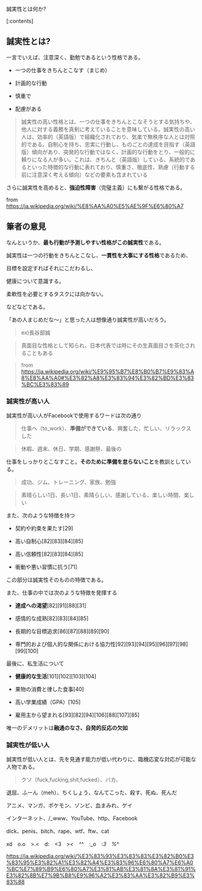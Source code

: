 誠実性とは何か?






[:contents]




## 誠実性とは?



一言でいえば、注意深く、勤勉であるという性格である。



- 一つの仕事をきちんとこなす（まじめ）

- 計画的な行動

- 慎重で

- 配慮がある



> 誠実性の高い性格とは、一つの仕事をきちんとこなそうとする気持ちや、他人に対する義務を真剣に考えていることを意味している。誠実性の高い人は、効率的（英語版）で組織化されており、気楽で無秩序な人とは対照的である。自制心を持ち、忠実に行動し、ものごとの達成を目指す（英語版）傾向があり、突発的な行動ではなく、計画的な行動をとり、一般的に頼りになる人が多い。これは、きちんと（英語版）している、系統的であるといった特徴的な行動に表れており、慎重さ、徹底性、熟慮（行動する前に注意深く考える傾向）などの要素も含まれている



さらに誠実性を高めると、**強迫性障害**（完璧主義）にも繋がる性格である。



from https://ja.wikipedia.org/wiki/%E8%AA%A0%E5%AE%9F%E6%80%A7





## 筆者の意見



なんというか、**最も行動が予測しやすい性格がこの誠実性**である。



誠実性は一つの行動をきちんとこなし、**一貫性を大事にする性格**であるため、

目標を設定すればそれにこだわるし、

健康について意識する。

柔軟性を必要とするタスクには向かない。



などなどである。



「あの人まじめだな～」と思った人は想像通り誠実性が高いだろう。



> ex)長谷部誠

> 

> 真面目な性格として知られ、日本代表では時にその生真面目さを茶化されることもある

>

> from https://ja.wikipedia.org/wiki/%E9%95%B7%E8%B0%B7%E9%83%A8%E8%AA%A0#%E3%82%A8%E3%83%94%E3%82%BD%E3%83%BC%E3%83%89





### 誠実性が高い人



誠実性が高い人がFacebookで使用するワードは次の通り



> 仕事へ（to_work）、**準備ができている**、興奮した、忙しい、リラックスした



> 休暇、週末、休日、学期、感謝祭、最後の



仕事をしっかりとこなすこと。**そのために準備を怠らないこと**を教訓としている。



> 成功、ジム、トレーニング、家族、勉強

>

> 素晴らしい1日、長い1日、素晴らしい、感謝している、楽しい時間、楽しい



また、次のような特徴を持つ



- 契約や約束を果たす[29]

- 高い自制心[82][83][84][85]

- 高い信頼性[82][83][84][85]

- 衝動や悪い習慣に抗う[71]



この部分は誠実性そのものの特徴である。



また、仕事の中では次のような特徴を発揮する



- **達成への渇望**[82][91][88][31]

- 感情的な成熟[82][83][84][85]

- 長期的な目標追求[86][87][88][89][90]

- 専門的および個人的な関係における協力性[92][93][94][95][96][97][98][99][100]



最後に、私生活について



- **健康的な生活**[101][102][103][104]

- 果物の消費と律した食事[40]

- 高い学業成績（GPA）[105]

- 雇用主から望まれる[93][82][94][106][88][107][85]



唯一のデメリットは**融通のなさ、自発的反応の欠如**





### 誠実性が低い人



誠実性が低い人とは、先を見通す能力が低い代わりに、臨機応変な対応が可能な人物である。



> クソ（fuck,fucking,shit,fucked）、バカ、

退屈、ふーん（meh）、ちくしょう、なんてこった、殺す、死ぬ、死んだ

アニメ、マンガ、ポケモン、ゾンビ、血まみれ、ゲイ

インターネット、/_www、YouTube、http、Facebook

dick、penis、bitch、rape、wtf、ftw、cat

xd　o.o　>.<　d:　<3　>_<　^_^　:_o　:_3　%_^























https://ja.wikipedia.org/wiki/%E3%83%93%E3%83%83%E3%82%B0%E3%83%95%E3%82%A1%E3%82%A4%E3%83%96%E6%80%A7%E6%A0%BC%E7%89%B9%E6%80%A7%E3%81%AB%E3%81%8A%E3%81%91%E3%82%8B%E7%9B%B8%E9%96%A2%E3%83%AA%E3%82%B9%E3%83%88


























